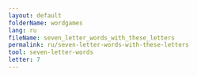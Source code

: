 ```yaml
---
layout: default
folderName: wordgames
lang: ru
fileName: seven_letter_words_with_these_letters
permalink: ru/seven-letter-words-with-these-letters
tool: seven-letter-words
letter: 7
---
```


